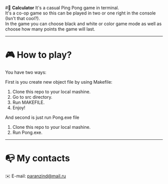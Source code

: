 #🧮 **Calculator**
It's a casual Ping Pong game in terminal.\
It's a co-op game so this can be played in two or one right in the console (Isn't that cool?). \
In the game you can choose black and white or color game mode as well as choose how many points the game will last.

___

# 🎮 **How to play?**
You have two ways:

First is you create new object file by using Makefile:
1. Clone this repo to your local mashine.
2. Go to src directory.
3. Run MAKEFILE.
4. Enjoy!

And second is just run Pong.exe file
1. Clone this repo to your local mashine.
2. Run Pong.exe.

___

# 📭 **My contacts**
✉️ E-mail: paranzind@mail.ru